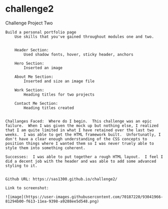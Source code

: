 # challenge2

Challenge Project Two

    Build a personal portfolio page
        Use skills that you've gained throughout modules one and two.  

    
        Header Section:  
            Used shadow fonts, hover, sticky header, anchors

        Hero Section:
            Inserted an image

        About Me Section:
            Inserted and size an image file

        Work Section:
            Heading titles for two projects
        
        Contact Me Section:
            Heading titles created


    Challanges Faced:  Where do I begin.  This challenge was an epic failure.  When I was given the mock up but nothing else, I realized that I am quite limited in what I have retained over the last two weeks.  I was able to get the HTML framework built.  Unfortunatly, I don't have a clear enough understanding of the CSS concepts to position things where I wanted them so I was never truely able to style them into something coherent.

    Successes:  I was able to put together a rough HTML layout.  I feel I did a decent job with the header and was able to add some advanced styling to it.  


    Github URL: https://sas1300.github.io/challenge2/

    Link to screenshot:
    
    ![image](https://user-images.githubusercontent.com/70187220/93041966-81294b00-f613-11ea-9398-a9288ee5d548.png)

